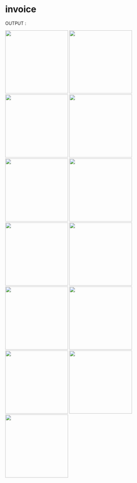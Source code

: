 # invoice



OUTPUT :

<img src= "https://github.com/user-attachments/assets/9954d146-14a3-4367-832c-a913da93e1ab" width="200">
<img src = "https://github.com/user-attachments/assets/7cb11920-a576-452a-9945-67b9db8ef0eb" width="200">
<img src = "https://github.com/user-attachments/assets/bb84446c-4792-40c0-b65d-c4f8ee7a3049 " width="200">
<img src= "https://github.com/user-attachments/assets/f2207fd4-618e-4bf4-bb04-b452ff64695b " width="200">
<img src = "https://github.com/user-attachments/assets/339c6dd9-77d4-44ff-a4b8-905ae982d854" width="200">
<img src = "https://github.com/user-attachments/assets/c2537bfc-c0c0-41d1-83fb-5a5f95caa478" width="200">
<img src = "https://github.com/user-attachments/assets/6456fa88-2cd0-43a8-a199-cdf4efa5a060" width="200">
<img src = "https://github.com/user-attachments/assets/34708885-d7d8-4349-b625-0d74dd8735b0" width="200">
<img src = "https://github.com/user-attachments/assets/3c213c4d-20eb-4ac0-bf19-2119c9105405" width="200">
<img src = "https://github.com/user-attachments/assets/9c2a369f-4725-4cee-bd37-93082931a6ba" width="200">
<img src =  "https://github.com/user-attachments/assets/bfabf12e-6792-49bf-8959-9111d0e952c5 " width="200">
<img src = "https://github.com/user-attachments/assets/5a905f00-f332-4389-b72e-b06bbb0e2a09" width="200">
<img src= "https://github.com/user-attachments/assets/f93a2baf-06a4-4c58-a9b0-c78ff375ca90" width="200">

